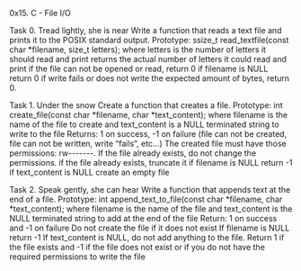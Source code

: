 0x15. C - File I/O

Task 0. Tread lightly, she is near
Write a function that reads a text file and prints it to the POSIX standard output.
      Prototype: ssize_t read_textfile(const char *filename, size_t letters);
      where letters is the number of letters it should read and print
      returns the actual number of letters it could read and print
      if the file can not be opened or read, return 0
      if filename is NULL return 0
      if write fails or does not write the expected amount of bytes, return 0.

Task 1. Under the snow
Create a function that creates a file.
       Prototype: int create_file(const char *filename, char *text_content);
       where filename is the name of the file to create and text_content is a NULL terminated string to write to the file
       Returns: 1 on success, -1 on failure (file can not be created, file can not be written, write “fails”, etc…)
       The created file must have those permissions: rw-------. If the file already exists, do not change the permissions.
       if the file already exists, truncate it
       if filename is NULL return -1
       if text_content is NULL create an empty file

Task 2. Speak gently, she can hear
Write a function that appends text at the end of a file.
	Prototype: int append_text_to_file(const char *filename, char *text_content);
	where filename is the name of the file and text_content is the NULL terminated string to add at the end of the file
	Return: 1 on success and -1 on failure
	Do not create the file if it does not exist
	If filename is NULL return -1
	If text_content is NULL, do not add anything to the file. Return 1 if the file exists and -1 if the file does not exist or if you do not have the required permissions to write the file
